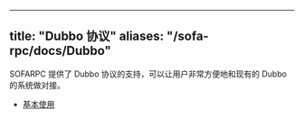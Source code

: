 
---
title: "Dubbo 协议"
aliases: "/sofa-rpc/docs/Dubbo"
---


SOFARPC 提供了 Dubbo 协议的支持，可以让用户非常方便地和现有的 Dubbo 的系统做对接。

* [基本使用](../dubbo-usage)
